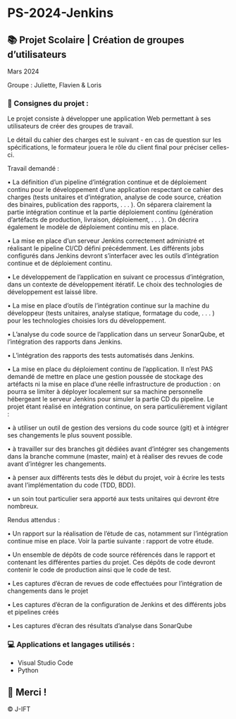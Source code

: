# PS-2024-Jenkins

## 📚 Projet Scolaire | Création de groupes d’utilisateurs

Mars 2024

Groupe : Juliette, Flavien & Loris

### 📌 Consignes du projet : 

Le projet consiste à développer une application Web permettant à ses utilisateurs de créer des groupes de travail.

Le détail du cahier des charges est le suivant - en cas de question sur les spécifications, le formateur jouera le rôle du client final pour préciser celles-ci.

Travail demandé :

• La définition d’un pipeline d’intégration continue et de déploiement continu pour le développement d’une application respectant ce cahier des charges (tests unitaires et d’intégration, analyse de code source, création des binaires, publication des rapports, . . . ). On séparera clairement la partie intégration continue et la partie déploiement continu (génération d’artéfacts de production, livraison, déploiement, . . . ). On décrira également le modèle de déploiement continu mis en place.

• La mise en place d’un serveur Jenkins correctement administré et réalisant le pipeline CI/CD défini précédemment. Les différents jobs configurés dans Jenkins devront s’interfacer avec les outils d’intégration continue et de déploiement continu.

• Le développement de l’application en suivant ce processus d’intégration, dans un contexte de développement itératif. Le choix des technologies de développement est laissé libre.

• La mise en place d’outils de l’intégration continue sur la machine du développeur (tests unitaires, analyse statique, formatage du code, . . . ) pour les technologies choisies lors du
développement.

• L’analyse du code source de l’application dans un serveur SonarQube, et l’intégration des rapports dans Jenkins.

• L’intégration des rapports des tests automatisés dans Jenkins.

• La mise en place du déploiement continu de l’application. Il n’est PAS demandé de mettre en place une gestion poussée de stockage des artéfacts ni la mise en place d’une réelle infrastructure de production : on pourra se limiter à déployer localement sur sa machine personnelle hébergeant le serveur Jenkins pour simuler la partie CD du pipeline. Le projet étant réalisé en intégration continue, on sera particulièrement vigilant :

• à utiliser un outil de gestion des versions du code source (git) et à intégrer ses changements le plus souvent possible.

• à travailler sur des branches git dédiées avant d’intégrer ses changements dans la branche commune (master, main) et à réaliser des revues de code avant d’intégrer les changements.

• à penser aux différents tests dès le début du projet, voir à écrire les tests avant l’implémentation du code (TDD, BDD).

• un soin tout particulier sera apporté aux tests unitaires qui devront être nombreux.

Rendus attendus :

• Un rapport sur la réalisation de l’étude de cas, notamment sur l’intégration continue mise en place. Voir la partie suivante : rapport de votre étude.

• Un ensemble de dépôts de code source référencés dans le rapport et contenant les différentes parties du projet. Ces dépôts de code devront contenir le code de production ainsi que le code de test.

• Les captures d’écran de revues de code effectuées pour l’intégration de changements dans le projet

• Les captures d’écran de la configuration de Jenkins et des différents jobs et pipelines créés

• Les captures d’écran des résultats d’analyse dans SonarQube


### 💻 Applications et langages utilisés :

+ Visual Studio Code
+ Python



## 🌸 Merci !
© J-IFT

